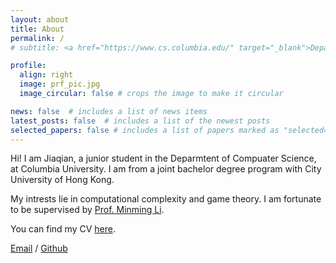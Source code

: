 ```yaml
---
layout: about
title: About
permalink: /
# subtitle: <a href="https://www.cs.columbia.edu/" target="_blank">Department of Computer Science</a>, Columbia University.

profile:
  align: right
  image: prf_pic.jpg
  image_circular: false # crops the image to make it circular

news: false  # includes a list of news items
latest_posts: false  # includes a list of the newest posts
selected_papers: false # includes a list of papers marked as "selected={true}"
---
```


Hi! I am Jiaqian, a junior student in the Deparmtent of Compuater Science, at Columbia University. I am from a joint bachelor degree program with City University of Hong Kong.

My intrests lie in computational complexity and game theory. I am fortunate to be supervised by [Prof. Minming Li](https://www.cs.cityu.edu.hk/~minmli/).

You can find my CV [here](/assets/pdf/CV_Jiaqian.pdf).

[Email](mailto:jiaqian.li@columbia.edu) / [Github](https://github.com/jiaqian02/)